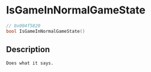 # IsGameInNormalGameState
```c
// 0x004f5820
bool IsGameInNormalGameState()
```
## Description
```
Does what it says.
```
